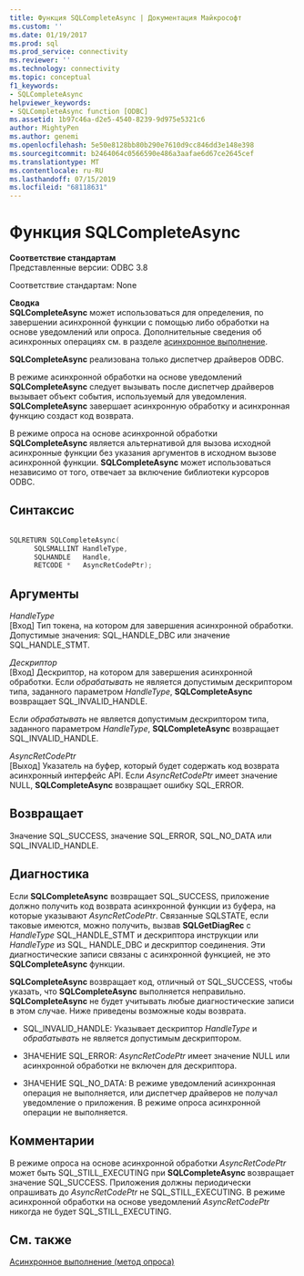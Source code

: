 ```yaml
---
title: Функция SQLCompleteAsync | Документация Майкрософт
ms.custom: ''
ms.date: 01/19/2017
ms.prod: sql
ms.prod_service: connectivity
ms.reviewer: ''
ms.technology: connectivity
ms.topic: conceptual
f1_keywords:
- SQLCompleteAsync
helpviewer_keywords:
- SQLCompleteAsync function [ODBC]
ms.assetid: 1b97c46a-d2e5-4540-8239-9d975e5321c6
author: MightyPen
ms.author: genemi
ms.openlocfilehash: 5e50e8128bb80b290e7610d9cc846dd3e148e398
ms.sourcegitcommit: b2464064c0566590e486a3aafae6d67ce2645cef
ms.translationtype: MT
ms.contentlocale: ru-RU
ms.lasthandoff: 07/15/2019
ms.locfileid: "68118631"
---
```

# <a name="sqlcompleteasync-function"></a>Функция SQLCompleteAsync
**Соответствие стандартам**  
 Представленные версии: ODBC 3.8  
  
 Соответствие стандартам: None  
  
 **Сводка**  
 **SQLCompleteAsync** может использоваться для определения, по завершении асинхронной функции с помощью либо обработки на основе уведомлений или опроса. Дополнительные сведения об асинхронных операциях см. в разделе [асинхронное выполнение](../../../odbc/reference/develop-app/asynchronous-execution.md).  
  
 **SQLCompleteAsync** реализована только диспетчер драйверов ODBC.  
  
 В режиме асинхронной обработки на основе уведомлений **SQLCompleteAsync** следует вызывать после диспетчер драйверов вызывает объект события, используемый для уведомления. **SQLCompleteAsync** завершает асинхронную обработку и асинхронная функцию создаст код возврата.  
  
 В режиме опроса на основе асинхронной обработки **SQLCompleteAsync** является альтернативой для вызова исходной асинхронные функции без указания аргументов в исходном вызове асинхронной функции. **SQLCompleteAsync** может использоваться независимо от того, отвечает за включение библиотеки курсоров ODBC.  
  
## <a name="syntax"></a>Синтаксис  
  
```cpp  
  
SQLRETURN SQLCompleteAsync(  
      SQLSMALLINT HandleType,  
      SQLHANDLE   Handle,  
      RETCODE *   AsyncRetCodePtr);  
```  
  
## <a name="arguments"></a>Аргументы  
 *HandleType*  
 [Вход] Тип токена, на котором для завершения асинхронной обработки. Допустимые значения: SQL_HANDLE_DBC или значение SQL_HANDLE_STMT.  
  
 *Дескриптор*  
 [Вход] Дескриптор, на котором для завершения асинхронной обработки. Если *обрабатывать* не является допустимым дескриптором типа, заданного параметром *HandleType*, **SQLCompleteAsync** возвращает SQL_INVALID_HANDLE.  
  
 Если *обрабатывать* не является допустимым дескриптором типа, заданного параметром *HandleType*, **SQLCompleteAsync** возвращает SQL_INVALID_HANDLE.  
  
 *AsyncRetCodePtr*  
 [Выход] Указатель на буфер, который будет содержать код возврата асинхронный интерфейс API. Если *AsyncRetCodePtr* имеет значение NULL, **SQLCompleteAsync** возвращает ошибку SQL_ERROR.  
  
## <a name="returns"></a>Возвращает  
 Значение SQL_SUCCESS, значение SQL_ERROR, SQL_NO_DATA или SQL_INVALID_HANDLE.  
  
## <a name="diagnostics"></a>Диагностика  
 Если **SQLCompleteAsync** возвращает SQL_SUCCESS, приложение должно получить код возврата асинхронной функции из буфера, на которые указывают *AsyncRetCodePtr*. Связанные SQLSTATE, если таковые имеются, можно получить, вызвав **SQLGetDiagRec** с *HandleType* SQL_HANDLE_STMT и дескриптора инструкции или *HandleType* из SQL_ HANDLE_DBC и дескриптор соединения. Эти диагностические записи связаны с асинхронной функцией, не это **SQLCompleteAsync** функции.  
  
 **SQLCompleteAsync** возвращает код, отличный от SQL_SUCCESS, чтобы указать, что **SQLCompleteAsync** выполняется неправильно. **SQLCompleteAsync** не будет учитывать любые диагностические записи в этом случае. Ниже приведены возможные коды возврата.  
  
-   SQL_INVALID_HANDLE: Указывает дескриптор *HandleType* и *обрабатывать* не является допустимым дескриптором.  
  
-   ЗНАЧЕНИЕ SQL_ERROR: *AsyncRetCodePtr* имеет значение NULL или асинхронной обработки не включен для дескриптора.  
  
-   ЗНАЧЕНИЕ SQL_NO_DATA: В режиме уведомлений асинхронная операция не выполняется, или диспетчер драйверов не получал уведомление о приложения. В режиме опроса асинхронной операции не выполняется.  
  
## <a name="comments"></a>Комментарии  
 В режиме опроса на основе асинхронной обработки *AsyncRetCodePtr* может быть SQL_STILL_EXECUTING при **SQLCompleteAsync** возвращает значение SQL_SUCCESS. Приложения должны периодически опрашивать до *AsyncRetCodePtr* не SQL_STILL_EXECUTING. В режиме асинхронной обработки на основе уведомлений *AsyncRetCodePtr* никогда не будет SQL_STILL_EXECUTING.  
  
## <a name="see-also"></a>См. также  
 [Асинхронное выполнение (метод опроса)](../../../odbc/reference/develop-app/asynchronous-execution-polling-method.md)
